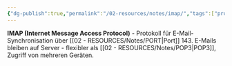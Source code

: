 ```yaml
---
{"dg-publish":true,"permalink":"/02-resources/notes/imap/","tags":["protokoll/email","synchronisation/server","informatik/netzwerk/protokoll"],"noteIcon":"","updated":"2025-10-29T12:59:06.672+01:00"}
---
```



**IMAP (Internet Message Access Protocol)** - Protokoll für E-Mail-Synchronisation über [[02 - RESOURCES/Notes/PORT\|Port]] 143.
E-Mails bleiben auf Server - flexibler als [[02 - RESOURCES/Notes/POP3\|POP3]], Zugriff von mehreren Geräten.